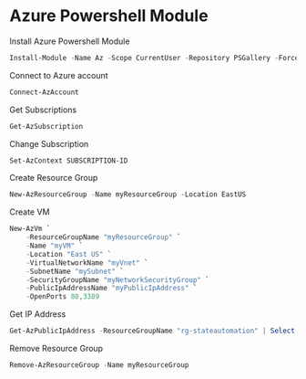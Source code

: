 # Azure Powershell Module

Install Azure Powershell Module
```Powershell 
Install-Module -Name Az -Scope CurrentUser -Repository PSGallery -Force
```

Connect to Azure account  
```Powershell 
Connect-AzAccount
```

Get Subscriptions  
```Powershell 
Get-AzSubscription
```

Change Subscription  
```Powershell 
Set-AzContext SUBSCRIPTION-ID
````

Create Resource Group  
```Powershell 
New-AzResourceGroup -Name myResourceGroup -Location EastUS
```

Create VM
``` Powershell
New-AzVm `
    -ResourceGroupName "myResourceGroup" `
    -Name "myVM" `
    -Location "East US" `
    -VirtualNetworkName "myVnet" `
    -SubnetName "mySubnet" `
    -SecurityGroupName "myNetworkSecurityGroup" `
    -PublicIpAddressName "myPublicIpAddress" `
    -OpenPorts 80,3389
```

Get IP Address  
```Powershell 
Get-AzPublicIpAddress -ResourceGroupName "rg-stateautomation" | Select "IpAddress"
```

Remove Resource Group  
```Powershell 
Remove-AzResourceGroup -Name myResourceGroup
```